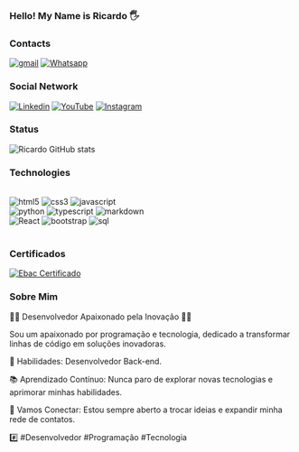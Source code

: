 
### Hello! My Name is Ricardo 🖐

### Contacts

[![gmail](https://img.shields.io/badge/Gmail-D14836?style=for-the-badge&logo=gmail&logoColor=white)](https://mail.google.com/mail/u/0/?tab=rm&ogbl#inbox?compose=GTvVlcRwPkScMvjQMRBtvhQfFJRXTqqmQhmVhVMpdlffzsJXqSvmqFFTzNvPQQcLQkxDgxQQFdcQf)
[![Whatsapp](https://img.shields.io/badge/WhatsApp-25D366?style=for-the-badge&logo=whatsapp&logoColor=white)](https://wa.me/qr/R5KYXSJKA5RRN1/)
### Social Network
[![Linkedin](https://img.shields.io/badge/LinkedIn-0077B5?style=for-the-badge&logo=linkedin&logoColor=white)](https://www.linkedin.com/in/ricardo-moreno-82690a230/)
[![YouTube](https://img.shields.io/badge/YouTube-FF0000?style=for-the-badge&logo=youtube&logoColor=white)](https://www.youtube.com/@1rickyh/featured)
[![Instagram](https://img.shields.io/badge/Instagram-E4405F?style=for-the-badge&logo=instagram&logoColor=white)](https://www.instagram.com/rickmore_no/)

### Status
![Ricardo GitHub stats](https://github-readme-stats.vercel.app/api?username=ricardomorenosantos&show_icons=true&theme=tokyonight)

### Technologies
<div style="display: inline_block"></br>
    <img alt="html5" src="https://img.shields.io/badge/HTML5-E34F26?style=for-the-badge&logo=html5&logoColor=white" />
    <img alt="css3" src="https://img.shields.io/badge/CSS3-1572B6?style=for-the-badge&logo=css3&logoColor=white" />
    <img alt="javascript" src="https://img.shields.io/badge/JavaScript-F7DF1E?style=for-the-badge&logo=javascript&logoColor=black" />
    </br>
    <img alt="python" src="https://img.shields.io/badge/Python-3776AB?style=for-the-badge&logo=python&logoColor=white" />
    <img alt="typescript" src="https://img.shields.io/badge/TypeScript-007ACC?style=for-the-badge&logo=typescript&logoColor=white" />
    <img alt="markdown" src="https://img.shields.io/badge/Markdown-000000?style=for-the-badge&logo=markdown&logoColor=white" />
    </br>
    <img alt="React" src="https://img.shields.io/badge/React-20232A?style=for-the-badge&logo=react&logoColor=61DAFB" />
    <img alt="bootstrap"src="https://img.shields.io/badge/Bootstrap-563D7C?style=for-the-badge&logo=bootstrap&logoColor=white" />
    <img alt="sql"src="https://img.shields.io/badge/MySQL-00000F?style=for-the-badge&logo=mysql&logoColor=white" />
</div>

</br>

### Certificados
[![Ebac Certificado](https://logo.clearbit.com/ebaconline.com.br)](https://static.lms.ebaconline.com.br/certs/enrollment/f5311593-60dd-4727-8c68-df2864a0efa9/original.pdf)


### Sobre Mim
👨‍💻 Desenvolvedor Apaixonado pela Inovação 👩‍💻

Sou um apaixonado por programação e tecnologia, dedicado a transformar linhas de código em soluções inovadoras. 

🚀 Habilidades: Desenvolvedor Back-end.

📚 Aprendizado Contínuo: Nunca paro de explorar novas tecnologias e aprimorar minhas habilidades.

💬 Vamos Conectar: Estou sempre aberto a trocar ideias e expandir minha rede de contatos.

 #️⃣ #Desenvolvedor #Programação #Tecnologia
